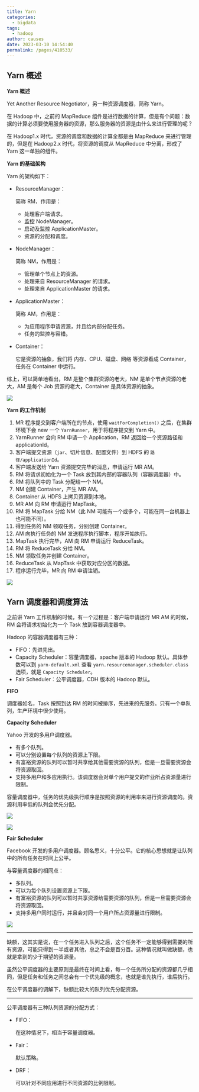 ```yaml
---
title: Yarn
categories: 
  - bigdata
tags: 
  - hadoop
author: causes
date: 2023-03-10 14:54:40
permalink: /pages/410533/
---
```


## Yarn 概述

**Yarn 概述**

Yet Another Resource Negotiator，另一种资源调度器，简称 Yarn。

在 Hadoop 中，之前的 MapReduce 组件是进行数据的计算，但是有个问题：数据的计算必须要使用服务器的资源，那么服务器的资源是由什么来进行管理的呢？

在 Hadoop1.x 时代，资源的调度和数据的计算全都是由 MapReduce 来进行管理的，但是在 Hadoop2.x 时代，将资源的调度从 MapReduce 中分离，形成了 Yarn 这一单独的组件。

**Yarn 的基础架构**

Yarn 的架构如下：

- ResourceManager：

    简称 RM，作用是：

    - 处理客户端请求。
    - 监控 NodeManager。
    - 启动及监控 ApplicationMaster。
    - 资源的分配和调度。

- NodeManager：

    简称 NM，作用是：

    - 管理单个节点上的资源。
    - 处理来自 ResourceManager 的请求。
    - 处理来自 ApplicationMaster 的请求。

- ApplicationMaster：

    简称 AM，作用是：

    - 为应用程序申请资源，并且给内部分配任务。
    - 任务的监控与容错。

- Container：

    它是资源的抽象，我们将 内存、CPU、磁盘、网络 等资源看成 Container，任务在 Container 中运行。

综上，可以简单地看出，RM 是整个集群资源的老大，NM 是单个节点资源的老大，AM 是每个 Job 资源的老大，Container 是具体资源的抽象。

![](./images/2021-12-28-10-03-19.png)

**Yarn 的工作机制**

1. MR 程序提交到客户端所在的节点，使用 `waitForCompletion()` 之后，在集群环境下会 new 一个 `YarnRunner`，用于将程序提交到 Yarn 中。
1. YarnRunner 会向 RM 申请一个 Application，RM 返回给一个资源路径和 applicationId。
1. 客户端提交资源（`jar`、切片信息、配置文件）到 HDFS 的 `路径/applicationId`。
1. 客户端发送给 Yarn 资源提交完毕的消息，申请运行 MR AM。
1. RM 将请求初始化为一个 Task 放到其内部的容器队列（容器调度器）中。
1. RM 将队列中的 Task 分配给一个 NM。
1. NM 创建 Container，产生 MR AM。
1. Container 从 HDFS 上拷贝资源到本地。
1. MR AM 向 RM 申请运行 MapTask。
1. RM 将 MapTask 分给 NM（此 NM 可能有一个或多个，可能在同一台机器上也可能不同）。
1. 得到任务的 NM 领取任务，分别创建 Container。
1. AM 向执行任务的 NM 发送程序执行脚本，程序开始执行。
1. MapTask 执行完毕，AM 向 RM 申请运行 ReduceTask。
1. RM 将 ReduceTask 分给 NM。
1. NM 领取任务并创建 Container。
1. ReduceTask 从 MapTask 中获取对应分区的数据。
1. 程序运行完毕，MR 向 RM 申请注销。

![](./images/2021-12-29-09-37-51.png)

## Yarn 调度器和调度算法

之前讲 Yarn 工作机制的时候，有一个过程是：客户端申请运行 MR AM 的时候，RM 会将请求初始化为一个 Task 放到容器调度器中。

Hadoop 的容器调度器有三种：

- FIFO：先进先出。
- Capacity Scheduler：容量调度器，apache 版本的 Hadoop 默认。具体参数可以到 `yarn-default.xml` 查看 `yarn.resourcemanager.scheduler.class` 选项，就是 `Capacity Scheduler`。
- Fair Scheduler：公平调度器，CDH 版本的 Hadoop 默认。

**FIFO**

调度器如名，Task 按照到达 RM 的时间被排序，先进来的先服务。只有一个单队列，生产环境中很少使用。

**Capacity Scheduler**

Yahoo 开发的多用户调度器。

- 有多个队列。
- 可以分别设置每个队列的资源上下限。
- 有富裕资源的队列可以暂时共享给其他需要资源的队列，但是一旦需要资源会将资源取回。
- 支持多用户和多应用执行。该调度器会对单个用户提交的作业所占资源量进行限制。

容量调度器中，任务的优先级执行顺序是按照资源的利用率来进行资源调度的。资源利用率低的队列会优先分配。

![](./images/2021-12-29-09-51-16.png)

![](./images/2021-12-29-09-52-07.png)

**Fair Scheduler**

Facebook 开发的多用户调度器。顾名思义，十分公平。它的核心思想就是让队列中的所有任务在时间上公平。

与容量调度器的相同点：

- 多队列。
- 可以为每个队列设置资源上下限。
- 有富裕资源的队列可以暂时共享资源给需要资源的队列，但是一旦需要资源会将资源取回。
- 支持多用户同时运行，并且会对同一个用户所占资源量进行限制。

![](./images/2021-12-29-17-02-40.png)

---

缺额，这其实是说，在一个任务进入队列之后，这个任务不一定能够得到需要的所有资源，可能只得到一半或者其他，总之不会是百分百。这种情况就叫做缺额，也就是拿到的少于期望的资源量。

虽然公平调度器的主要原则是最终在时间上看，每一个任务所分配的资源都几乎相同，但是任务和任务之间总会有一个优先级的概念，也就是谁先执行，谁后执行。

在公平调度器的调解下，缺额比较大的队列优先分配资源。

---

公平调度器有三种队列资源的分配方式：

- FIFO：

    在这种情况下，相当于容量调度器。

- Fair：

    默认策略。

- DRF：

    可以针对不同应用进行不同资源的比例限制。
